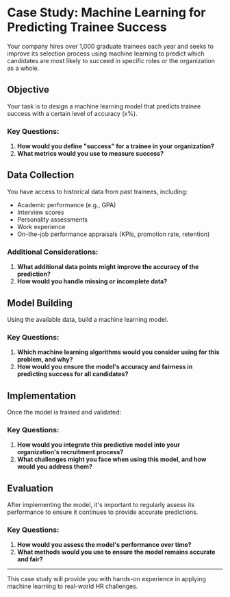 # Case Study: Machine Learning for Predicting Trainee Success

Your company hires over 1,000 graduate trainees each year and seeks to improve its selection process using machine learning to predict which candidates are most likely to succeed in specific roles or the organization as a whole.

## Objective

Your task is to design a machine learning model that predicts trainee success with a certain level of accuracy (x%).

### Key Questions:
1. **How would you define "success" for a trainee in your organization?**
2. **What metrics would you use to measure success?**

## Data Collection

You have access to historical data from past trainees, including:
- Academic performance (e.g., GPA)
- Interview scores
- Personality assessments
- Work experience
- On-the-job performance appraisals (KPIs, promotion rate, retention)

### Additional Considerations:
1. **What additional data points might improve the accuracy of the prediction?**
2. **How would you handle missing or incomplete data?**

## Model Building

Using the available data, build a machine learning model.

### Key Questions:
1. **Which machine learning algorithms would you consider using for this problem, and why?**
2. **How would you ensure the model's accuracy and fairness in predicting success for all candidates?**

## Implementation

Once the model is trained and validated:

### Key Questions:
1. **How would you integrate this predictive model into your organization's recruitment process?**
2. **What challenges might you face when using this model, and how would you address them?**

## Evaluation

After implementing the model, it's important to regularly assess its performance to ensure it continues to provide accurate predictions.

### Key Questions:
1. **How would you assess the model's performance over time?**
2. **What methods would you use to ensure the model remains accurate and fair?**

---

This case study will provide you with hands-on experience in applying machine learning to real-world HR challenges.
